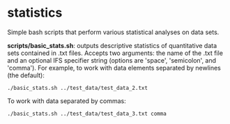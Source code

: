 # statistics

Simple bash scripts that perform various statistical analyses on data sets.

**scripts/basic_stats.sh**: outputs descriptive statistics of quantitative data sets contained in .txt files. Accepts two arguments: the name of the .txt file and an optional IFS specifier string (options are 'space', 'semicolon', and 'comma').
For example, to work with data elements separated by newlines (the default):
```
./basic_stats.sh ../test_data/test_data_2.txt
```
To work with data separated by commas:
```
./basic_stats.sh ../test_data/test_data_3.txt comma
```
